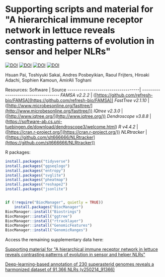# Supporting scripts and material for "A hierarchical immune receptor network in lettuce reveals contrasting patterns of evolution in sensor and helper NLRs"

[![DOI](https://zenodo.org/badge/DOI/10.5281/zenodo.14544899.svg)](https://doi.org/10.5281/zenodo.14544899)
[![DOI](https://zenodo.org/badge/DOI/10.5281/zenodo.14720919.svg)](https://doi.org/10.5281/zenodo.14720919)
[![DOI](https://img.shields.io/badge/bioRxiv-doi.org/10.1101/2025.02.25.639832-BE2634)](https://doi.org/10.1101/2025.02.25.639832)
[![DOI](https://img.shields.io/badge/Drayd-10.5061/dryad.sxksn03d6-138808)](https://doi.org/10.5061/dryad.sxksn03d6)

Hsuan Pai, Toshiyuki Sakai, Andres Posbeyikian, Raoul Frijters, Hiroaki Adachi, Sophien Kamoun, AmirAli Toghani


Resources:
Software                            | Source
------------------------------------| ------------------------------------
*FAMSA v2.2.2*                      | ([https://github.com/refresh-bio/FAMSA](https://github.com/refresh-bio/FAMSA))
*FastTree v2.1.10*                  | ([http://www.microbesonline.org/fasttree/](http://www.microbesonline.org/fasttree/))
*IQtree v2.3.0*                    | ([http://www.iqtree.org/](http://www.iqtree.org/))
*Dendroscope v3.8.8*                | (https://software-ab.cs.uni-tuebingen.de/download/dendroscope3/welcome.html)
*R v4.4.2*                          | ([https://cran.r-project.org/](https://cran.r-project.org/))
*NLRtracker*                        | ([https://github.com/slt666666/NLRtracker](https://github.com/slt666666/NLRtracker))



R packages:
```R
install.packages("tidyverse")
install.packages("ggseqlogo")
install.packages("entropy")
install.packages("svglite")
install.packages("pheatmap")
install.packages("reshape2")
install.packages("jsonlite")


if (!require("BiocManager", quietly = TRUE))
    install.packages("BiocManager")
BiocManager::install("Biostrings")
BiocManager::install("ggtree")
BiocManager::install("rtracklayer")
BiocManager::install("GenomicFeatures")
BiocManager::install("GenomicRanges")

```


Access the remaining supplementary data here:

[Supporting material for "A hierarchical immune receptor network in lettuce reveals contrasting patterns of evolution in sensor and helper NLRs"](https://doi.org/10.5281/zenodo.14544899)

[Deep-learning-based annotation of 230 superasterid genomes reveals a harmonized dataset of 91,366 NLRs (v250214_91366)](https://doi.org/10.5061/dryad.sxksn03d6)
